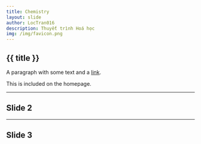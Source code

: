 ```yaml
---
title: Chemistry
layout: slide
author: LocTran016
description: Thuyết trình Hoá học
img: /img/favicon.png
---
```

## {{ title }}
A paragraph with some text and a [link](http://hakim.se).
<!-- Excerpt Start -->
This is included on the homepage.
<!-- Excerpt End -->
---
## Slide 2
---
## Slide 3